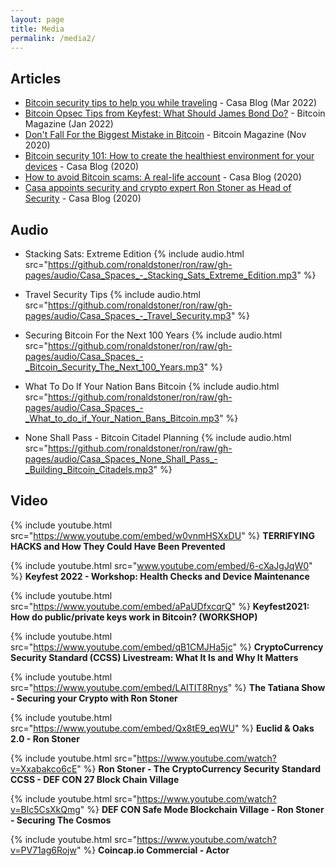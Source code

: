 ```yaml
---
layout: page
title: Media
permalink: /media2/
---
```


## Articles

 - [Bitcoin security tips to help you while traveling](https://blog.keys.casa/travel-tips-for-bitcoin-security/) - Casa Blog (Mar 2022)
 - [Bitcoin Opsec Tips from Keyfest: What Should James Bond Do?](https://bitcoinmagazine.com/culture/james-bond-learning-bitcoin-opsec-tips) - Bitcoin Magazine (Jan 2022)
 - [Don't Fall For the Biggest Mistake in Bitcoin](https://bitcoinmagazine.com/culture/dont-fall-for-the-biggest-mistake-in-bitcoin) - Bitcoin Magazine (Nov 2020)
 - [Bitcoin security 101: How to create the healthiest environment for your devices](https://blog.keys.casa/bitcoin-security-101-how-to-create-the-healthiest-environment-for-your-devices/) - Casa Blog (2020)
 - [How to avoid Bitcoin scams: A real-life account](https://blog.keys.casa/how-to-avoid-bitcoin-scams/) - Casa Blog (2020)
 - [Casa appoints security and crypto expert Ron Stoner as Head of Security](https://blog.keys.casa/casa-appoints-security-and-crypto-expert-ron-stoner-as-head-of-security/) - Casa Blog (2020)
       

## Audio

- Stacking Sats: Extreme Edition 
{% include audio.html src="https://github.com/ronaldstoner/ron/raw/gh-pages/audio/Casa_Spaces_-_Stacking_Sats_Extreme_Edition.mp3" %}


- Travel Security Tips
{% include audio.html src="https://github.com/ronaldstoner/ron/raw/gh-pages/audio/Casa_Spaces_-_Travel_Security.mp3" %}


- Securing Bitcoin For the Next 100 Years
{% include audio.html src="https://github.com/ronaldstoner/ron/raw/gh-pages/audio/Casa_Spaces_-_Bitcoin_Security_The_Next_100_Years.mp3" %}


- What To Do If Your Nation Bans Bitcoin
{% include audio.html src="https://github.com/ronaldstoner/ron/raw/gh-pages/audio/Casa_Spaces_-_What_to_do_if_Your_Nation_Bans_Bitcoin.mp3" %}


- None Shall Pass - Bitcoin Citadel Planning
{% include audio.html src="https://github.com/ronaldstoner/ron/raw/gh-pages/audio/Casa_Spaces_None_Shall_Pass_-_Building_Bitcoin_Citadels.mp3" %}



## Video

{% include youtube.html src="https://www.youtube.com/embed/w0vnmHSXxDU" %}
**TERRIFYING HACKS and How They Could Have Been Prevented**


{% include youtube.html src="www.youtube.com/embed/6-cXaJgJqW0" %}
**Keyfest 2022 - Workshop: Health Checks and Device Maintenance**


{% include youtube.html src="https://www.youtube.com/embed/aPaUDfxcqrQ" %}
**Keyfest2021: How do public/private keys work in Bitcoin? (WORKSHOP)**


{% include youtube.html src="https://www.youtube.com/embed/qB1CMJHa5jc" %}
**CryptoCurrency Security Standard (CCSS) Livestream: What It Is and Why It Matters**


{% include youtube.html src="https://www.youtube.com/embed/LAITIT8Rnys" %}
**The Tatiana Show - Securing your Crypto with Ron Stoner**


{% include youtube.html src="https://www.youtube.com/embed/Qx8tE9_eqWU" %}
**Euclid & Oaks 2.0 - Ron Stoner**


{% include youtube.html src="https://www.youtube.com/watch?v=Xxabakco6cE" %}
**Ron Stoner - The CryptoCurrency Security Standard CCSS - DEF CON 27 Block Chain Village**


{% include youtube.html src="https://www.youtube.com/watch?v=Blc5CsXkQmg" %}
**DEF CON Safe Mode Blockchain Village - Ron Stoner - Securing The Cosmos**


{% include youtube.html src="https://www.youtube.com/watch?v=PV71ag6Rojw" %}
**Coincap.io Commercial - Actor**